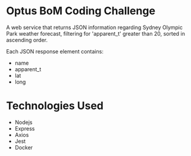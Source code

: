 # Optus BoM Coding Challenge

A web service that returns JSON information regarding Sydney Olympic Park weather forecast, filtering for 'apparent_t' greater than 20, sorted in ascending order.

Each JSON response element contains:
 - name
 - apparent_t
 - lat
 - long

# Technologies Used
 - Nodejs
 - Express
 - Axios
 - Jest
 - Docker

